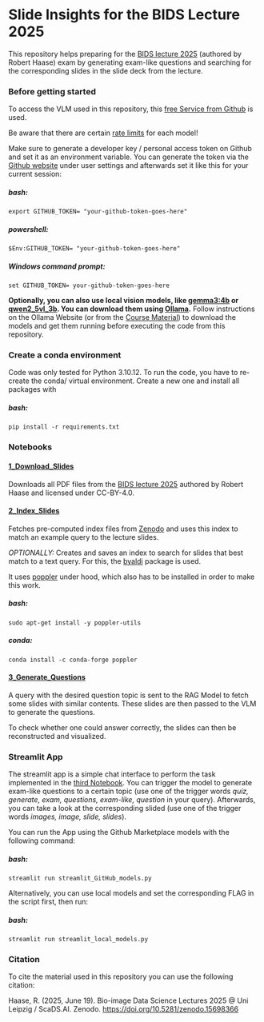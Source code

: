 # Slide Insights for the BIDS Lecture 2025 
This repository helps preparing for the [BIDS lecture 2025](https://zenodo.org/records/15698366) (authored by Robert Haase) exam by generating exam-like questions and searching for the corresponding slides in the slide deck from the lecture.




### Before getting started
To access the VLM used in this repository, this [free Service from Github](https://github.com/marketplace/models) is used.

Be aware that there are certain [rate limits](https://docs.github.com/en/github-models/prototyping-with-ai-models#rate-limits) for each model!

Make sure to generate a developer key / personal access token on Github and set it as an environment variable. You can generate the token via the [Github website](github.com) under user settings and afterwards set it like this for your current session:


##### bash:
```export GITHUB_TOKEN= "your-github-token-goes-here"```

##### powershell:
```$Env:GITHUB_TOKEN= "your-github-token-goes-here"```

##### Windows command prompt:
```set GITHUB_TOKEN= your-github-token-goes-here```

**Optionally, you can also use local vision models, like [gemma3:4b](https://ollama.com/library/gemma3:4b) or [qwen2_5vl_3b](https://ollama.com/library/qwen2.5vl:3b). You can download them using [Ollama](https://ollama.com/).** 
Follow instructions on the Ollama Website (or from the [Course Material](https://github.com/ScaDS/BIDS-lecture-2025/blob/main/08a_llm_endpoints/02_ollama_endpoint.ipynb)) to download the models and get them running before executing the code from this repository.


### Create a conda environment
Code was only tested for Python 3.10.12. To run the code, you have to re-create the conda/ virtual environment. Create a new one and install all packages with

##### bash:
```pip install -r requirements.txt```




### Notebooks
#### [1_Download_Slides](1_Download_Slides.ipynb)
Downloads all PDF files from the [BIDS lecture 2025](https://zenodo.org/records/15698366) authored by Robert Haase and licensed under CC-BY-4.0. 



#### [2_Index_Slides](2_Index_Slides.ipynb)
Fetches pre-computed index files from [Zenodo](https://zenodo.org/records/15737931) and uses this index to match an example query to the lecture slides.

*OPTIONALLY:*
Creates and saves an index to search for slides that best match to a text query. For this, the [byaldi](https://github.com/AnswerDotAI/byaldi) package is used. 

It uses [poppler](https://poppler.freedesktop.org/) under hood, which also has to be installed in order to make this work. 

##### bash:
```sudo apt-get install -y poppler-utils```

##### conda:
```conda install -c conda-forge poppler```



#### [3_Generate_Questions](3_Generate_Questions.ipynb)
A query with the desired question topic is sent to the RAG Model to fetch some slides with similar contents. These slides are then passed to the VLM to generate the questions.

To check whether one could answer correctly, the slides can then be reconstructed and visualized.



### Streamlit App
The streamlit app is a simple chat interface to perform the task implemented in the [third Notebook](3_Generate_Questions.ipynb). You can trigger the model to generate exam-like questions to a certain topic (use one of the trigger words *quiz, generate, exam, questions, exam-like, question* in your query). Afterwards, you can take a look at the corresponding slided (use one of the trigger words *images, image, slide, slides*).

You can run the App using the Github Marketplace models with the following command:
##### bash:
```streamlit run streamlit_GitHub_models.py```

Alternatively, you can use local models and set the corresponding FLAG in the script first, then run:
##### bash:
```streamlit run streamlit_local_models.py```




### Citation
To cite the material used in this repository you can use the following citation:

Haase, R. (2025, June 19). Bio-image Data Science Lectures 2025 @ Uni Leipzig / ScaDS.AI. Zenodo. https://doi.org/10.5281/zenodo.15698366
